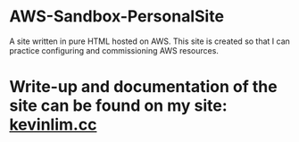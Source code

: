 # AWS-Sandbox-PersonalSite
A site written in pure HTML hosted on AWS. This site is created so that I can practice configuring and commissioning AWS resources.

# Write-up and documentation of the site can be found on my site: [kevinlim.cc](www.kevinlim.cc)
